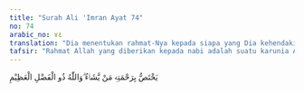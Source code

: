 ```yaml
---
title: "Surah Ali 'Imran Ayat 74"
no: 74
arabic_no: ٧٤
translation: "Dia menentukan rahmat-Nya kepada siapa yang Dia kehendaki. Dan Allah memiliki karunia yang besar."
tafsir: "Rahmat Allah yang diberikan kepada nabi adalah suatu karunia Allah semata. Karunia Allah sangat luas dan rahmat-Nya merata pada setiap hamba-Nya. Tak ada seorang pun yang dapat mempengaruhi Allah dalam memberikan karunia itu. Maka Allah berhak untuk menambah rahmat dan karunia-Nya kepada hamba-Nya sesuai dengan keadilan-Nya, tidak seperti pendapat Ahli Kitab bahwa rahmat Allah dan karunia-Nya, untuk mereka saja. Dengan demikian Allah mempunyai kekuasaan yang tak terbatas untuk mengutus nabi menurut kehendak-Nya. Jika Allah mengutus seorang nabi dari satu bangsa tertentu, hal itu semata-mata karena limpahan karunia dan rahmat-Nya semata. \n\nDari ayat ini dapat dipahami bahwa penilaian Allah terhadap seseorang pada dasarnya adalah sama. Tidak ada seorang pun yang melebihi orang lain kecuali dengan takwanya. Keutamaan itu hanyalah datang dari Allah yang diberikan kepada seseorang menurut kehendak-Nya."
---
```

يَخْتَصُّ بِرَحْمَتِهٖ مَنْ يَّشَاۤءُ  ۗوَاللّٰهُ ذُو الْفَضْلِ الْعَظِيْمِ